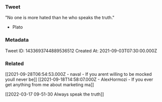 ### Tweet
"No one is more hated than he who speaks the truth."

 - Plato

### Metadata
Tweet ID: 1433693744889536512
Created At: 2021-09-03T07:30:00.000Z

### Related
[[2021-09-28T06:54:53.000Z - naval - If you arent willing to be mocked youll never be]]
[[2021-09-18T14:58:07.000Z - AlexHormozi - If you ever get anything from me about marketing ma]]

[[2022-03-17 09-51-30 Always speak the truth]]
